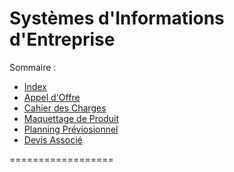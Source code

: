 Systèmes d'Informations d'Entreprise
=================

Sommaire :
  - [Index](README.md)
  - [Appel d'Offre](doc/APL.md)
  - [Cahier des Charges](doc/CDC.md)
  - [Maquettage de Produit](doc/MaqProd.md)
  - [Planning Préviosionnel](doc/PlaPrev.md)
  - [Devis Associé](doc/DevAssoc.md)

==================
